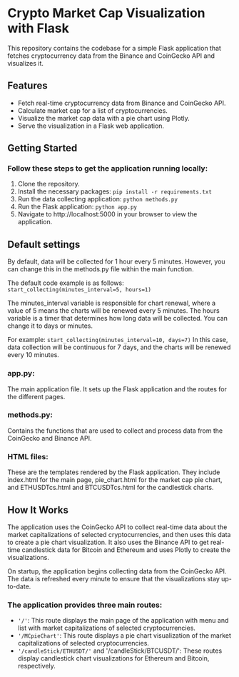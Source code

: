 # Crypto Market Cap Visualization with Flask

This repository contains the codebase for a simple Flask application that fetches cryptocurrency data from the Binance and CoinGecko API and visualizes it.

## Features

* Fetch real-time cryptocurrency data from Binance and CoinGecko API.
* Calculate market cap for a list of cryptocurrencies.
* Visualize the market cap data with a pie chart using Plotly.
* Serve the visualization in a Flask web application.

## Getting Started

### Follow these steps to get the application running locally:

1. Clone the repository.
2. Install the necessary packages:
	`pip install -r requirements.txt`
3. Run the data collecting application:
	`python methods.py`
4. Run the Flask application:
	`python app.py`
5. Navigate to http://localhost:5000 in your browser to view the application.

## Default settings
By default, data will be collected for 1 hour every 5 minutes. However, you can change this in the methods.py file within the main function.

The default code example is as follows:
	`start_collecting(minutes_interval=5, hours=1)`

The minutes_interval variable is responsible for chart renewal, where a value of 5 means the charts will be renewed every 5 minutes.
The hours variable is a timer that determines how long data will be collected. You can change it to days or minutes.

For example:
	`start_collecting(minutes_interval=10, days=7)`
In this case, data collection will be continuous for 7 days, and the charts will be renewed every 10 minutes.

### app.py: 
The main application file. It sets up the Flask application and the routes for the different pages.
### methods.py: 
Contains the functions that are used to collect and process data from the CoinGecko and Binance API.
### HTML files: 
These are the templates rendered by the Flask application. They include index.html for the main page, pie_chart.html for the market cap pie chart, and ETHUSDTcs.html and BTCUSDTcs.html for the candlestick charts.

## How It Works

The application uses the CoinGecko API to collect real-time data about the market capitalizations of selected cryptocurrencies, and then uses this data to create a pie chart visualization. It also uses the Binance API to get real-time candlestick data for Bitcoin and Ethereum and uses Plotly to create the visualizations.

On startup, the application begins collecting data from the CoinGecko API. The data is refreshed every minute to ensure that the visualizations stay up-to-date.

### The application provides three main routes:

* `'/'`: This route displays the main page of the application with menu and list with market capitalizations of selected cryptocurrencies.
* `'/MCpieChart'`: This route displays a pie chart visualization of the market capitalizations of selected cryptocurrencies.
* `'/candleStick/ETHUSDT/'` and '/candleStick/BTCUSDT/': These routes display candlestick chart visualizations for Ethereum and Bitcoin, respectively.
